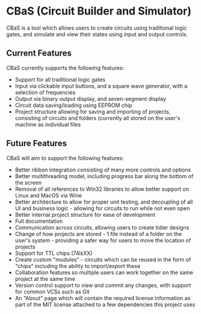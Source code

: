 # CBaS (Circuit Builder and Simulator)

CBaS is a tool which allows users to create circuits using traditional logic gates, and simulate and view their states using input and output controls.


## Current Features
CBaS currently supports the following features:
 - Support for all traditional logic gates
 - Input via clickable input buttons, and a square wave generator, with a selection of frequencies
 - Output via binary output display, and seven-segment display
 - Circuit data saving/loading using EEPROM chip
 - Project structure allowing for saving and importing of projects, consisting of circuits and folders (currently all stored on the user's machine as individual files

## Future Features

CBaS will aim to support the following features:

 - Better ribbon integration consisting of many more controls and options
 - Better multithreading model, including progress bar along the bottom of the screen
 - Removal of all references to Win32 libraries to allow better support on Linux and MacOS via Wine
 - Better architecture to allow for proper unit testing, and decoupling of all UI and business logic - allowing for circuits to run while not even open
 - Better internal project structure for ease of development
 - Full documentation
 - Communication across circuits, allowing users to create tidier designs
 - Change of how projects are stored - 1 file instead of a folder on the user's system - providing a safer way for users to move the location of projects
 - Support for TTL chips (74lsXX)
 - Create custom "modules" - circuits which can be reused in the form of "chips" including the ability to import/export these
 - Collaboration features so multiple users can work together on the same project at the same time
 - Version control support to view and commit any changes, with support for common VCSs such as Git
 - An "About" page which will contain the required license information as part of the MIT license attached to a few dependencies this project uses
